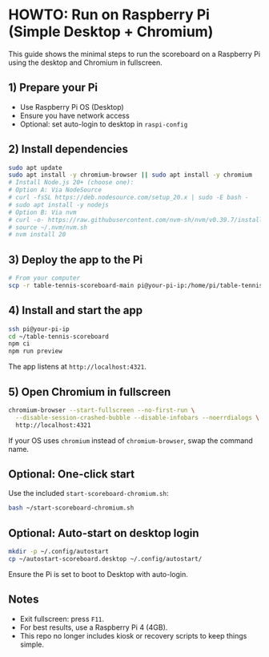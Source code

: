 # HOWTO: Run on Raspberry Pi (Simple Desktop + Chromium)

This guide shows the minimal steps to run the scoreboard on a Raspberry Pi using the desktop and Chromium in fullscreen.

## 1) Prepare your Pi
- Use Raspberry Pi OS (Desktop)
- Ensure you have network access
- Optional: set auto-login to desktop in `raspi-config`

## 2) Install dependencies
```bash
sudo apt update
sudo apt install -y chromium-browser || sudo apt install -y chromium
# Install Node.js 20+ (choose one):
# Option A: Via NodeSource
# curl -fsSL https://deb.nodesource.com/setup_20.x | sudo -E bash -
# sudo apt install -y nodejs
# Option B: Via nvm
# curl -o- https://raw.githubusercontent.com/nvm-sh/nvm/v0.39.7/install.sh | bash
# source ~/.nvm/nvm.sh
# nvm install 20
```

## 3) Deploy the app to the Pi
```bash
# From your computer
scp -r table-tennis-scoreboard-main pi@your-pi-ip:/home/pi/table-tennis-scoreboard
```

## 4) Install and start the app
```bash
ssh pi@your-pi-ip
cd ~/table-tennis-scoreboard
npm ci
npm run preview
```
The app listens at `http://localhost:4321`.

## 5) Open Chromium in fullscreen
```bash
chromium-browser --start-fullscreen --no-first-run \
  --disable-session-crashed-bubble --disable-infobars --noerrdialogs \
  http://localhost:4321
```
If your OS uses `chromium` instead of `chromium-browser`, swap the command name.

## Optional: One-click start
Use the included `start-scoreboard-chromium.sh`:
```bash
bash ~/start-scoreboard-chromium.sh
```

## Optional: Auto-start on desktop login
```bash
mkdir -p ~/.config/autostart
cp ~/autostart-scoreboard.desktop ~/.config/autostart/
```
Ensure the Pi is set to boot to Desktop with auto-login.

## Notes
- Exit fullscreen: press `F11`.
- For best results, use a Raspberry Pi 4 (4GB).
- This repo no longer includes kiosk or recovery scripts to keep things simple.